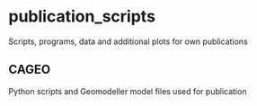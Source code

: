 publication_scripts
===================

Scripts, programs, data and additional plots for own publications

CAGEO
-----

Python scripts and Geomodeller model files used for publication <title> in Computers and Geosciences

